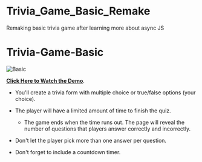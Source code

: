 # Trivia_Game_Basic_Remake

Remaking basic trivia game after learning more about async JS

# Trivia-Game-Basic

![Basic](Images/1-basic.jpg)

**[Click Here to Watch the Demo](https://youtu.be/fBIj8YsA9dk)**.

- You'll create a trivia form with multiple choice or true/false options (your choice).

- The player will have a limited amount of time to finish the quiz.

  - The game ends when the time runs out. The page will reveal the number of questions that players answer correctly and incorrectly.

- Don't let the player pick more than one answer per question.

- Don't forget to include a countdown timer.
